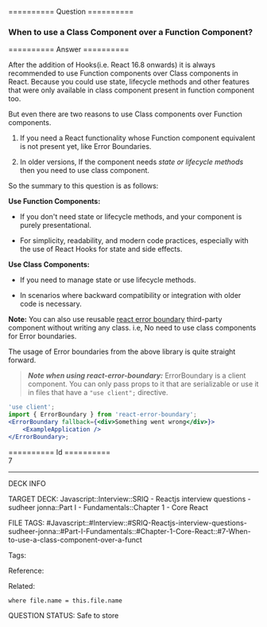 ========== Question ==========  

### When to use a Class Component over a Function Component?  

========== Answer ==========  

After the addition of Hooks(i.e. React 16.8 onwards) it is always recommended to use Function components over Class components in React. Because you could use state, lifecycle methods and other features that were only available in class component present in function component too.

But even there are two reasons to use Class components over Function components.

1. If you need a React functionality whose Function component equivalent is not present yet, like Error Boundaries.

2. In older versions, If the component needs _state or lifecycle methods_ then you need to use class component.

So the summary to this question is as follows:

**Use Function Components:**

-   If you don't need state or lifecycle methods, and your component is purely presentational.

-   For simplicity, readability, and modern code practices, especially with the use of React Hooks for state and side effects.

**Use Class Components:**

-   If you need to manage state or use lifecycle methods.

-   In scenarios where backward compatibility or integration with older code is necessary.

**Note:** You can also use reusable [react error boundary](https://github.com/bvaughn/react-error-boundary) third-party component without writing any class. i.e, No need to use class components for Error boundaries.

The usage of Error boundaries from the above library is quite straight forward.

> **_Note when using react-error-boundary:_** ErrorBoundary is a client component. You can only pass props to it that are serializable or use it in files that have a `"use client";` directive.

```jsx
'use client';
import { ErrorBoundary } from 'react-error-boundary';
<ErrorBoundary fallback={<div>Something went wrong</div>}>
    <ExampleApplication />
</ErrorBoundary>;
```

========== Id ==========  
7

---

DECK INFO

TARGET DECK: Javascript::Interview::SRIQ - Reactjs interview questions - sudheer jonna::Part I - Fundamentals::Chapter 1 - Core React

FILE TAGS: #Javascript::#Interview::#SRIQ-Reactjs-interview-questions-sudheer-jonna::#Part-I-Fundamentals::#Chapter-1-Core-React::#7-When-to-use-a-class-component-over-a-funct

Tags:

Reference:

Related:

```dataview
where file.name = this.file.name
```
QUESTION STATUS: Safe to store
